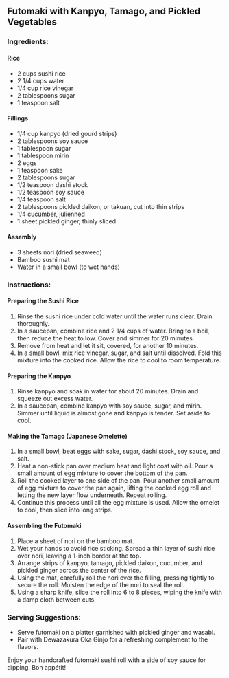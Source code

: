 ## Futomaki with Kanpyo, Tamago, and Pickled Vegetables

### Ingredients:

#### Rice
- 2 cups sushi rice
- 2 1/4 cups water
- 1/4 cup rice vinegar
- 2 tablespoons sugar
- 1 teaspoon salt

#### Fillings
- 1/4 cup kanpyo (dried gourd strips)
- 2 tablespoons soy sauce
- 1 tablespoon sugar
- 1 tablespoon mirin
- 2 eggs
- 1 teaspoon sake
- 2 tablespoons sugar
- 1/2 teaspoon dashi stock
- 1/2 teaspoon soy sauce
- 1/4 teaspoon salt
- 2 tablespoons pickled daikon, or takuan, cut into thin strips
- 1/4 cucumber, julienned
- 1 sheet pickled ginger, thinly sliced

#### Assembly
- 3 sheets nori (dried seaweed)
- Bamboo sushi mat
- Water in a small bowl (to wet hands)

### Instructions:

#### Preparing the Sushi Rice
1. Rinse the sushi rice under cold water until the water runs clear. Drain thoroughly.
2. In a saucepan, combine rice and 2 1/4 cups of water. Bring to a boil, then reduce the heat to low. Cover and simmer for 20 minutes.
3. Remove from heat and let it sit, covered, for another 10 minutes.
4. In a small bowl, mix rice vinegar, sugar, and salt until dissolved. Fold this mixture into the cooked rice. Allow the rice to cool to room temperature.

#### Preparing the Kanpyo
1. Rinse kanpyo and soak in water for about 20 minutes. Drain and squeeze out excess water.
2. In a saucepan, combine kanpyo with soy sauce, sugar, and mirin. Simmer until liquid is almost gone and kanpyo is tender. Set aside to cool.

#### Making the Tamago (Japanese Omelette)
1. In a small bowl, beat eggs with sake, sugar, dashi stock, soy sauce, and salt.
2. Heat a non-stick pan over medium heat and light coat with oil. Pour a small amount of egg mixture to cover the bottom of the pan.
3. Roll the cooked layer to one side of the pan. Pour another small amount of egg mixture to cover the pan again, lifting the cooked egg roll and letting the new layer flow underneath. Repeat rolling.
4. Continue this process until all the egg mixture is used. Allow the omelet to cool, then slice into long strips.

#### Assembling the Futomaki
1. Place a sheet of nori on the bamboo mat.
2. Wet your hands to avoid rice sticking. Spread a thin layer of sushi rice over nori, leaving a 1-inch border at the top.
3. Arrange strips of kanpyo, tamago, pickled daikon, cucumber, and pickled ginger across the center of the rice.
4. Using the mat, carefully roll the nori over the filling, pressing tightly to secure the roll. Moisten the edge of the nori to seal the roll.
5. Using a sharp knife, slice the roll into 6 to 8 pieces, wiping the knife with a damp cloth between cuts.

### Serving Suggestions:
- Serve futomaki on a platter garnished with pickled ginger and wasabi.
- Pair with Dewazakura Oka Ginjo for a refreshing complement to the flavors.

Enjoy your handcrafted futomaki sushi roll with a side of soy sauce for dipping. Bon appétit!